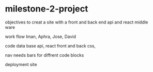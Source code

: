 # milestone-2-project

objectives to creat a site with a front and back end api and react middle ware


work flow
Iman, Aphra, Jose, David


code data base
api,
react front and back
css,  



nav needs bars for diffrent code blocks

deployment site
